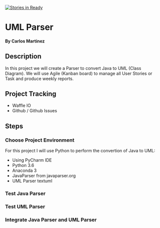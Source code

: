 [![Stories in Ready](https://badge.waffle.io/carlo379/UMLParser.png?label=ready&title=Ready)](http://waffle.io/carlo379/UMLParser)
# UML Parser
#### By Carlos Martinez

## Description
In this project we will create a Parser to convert Java to UML (Class Diagram).  We will use Agile (Kanban board) to manage all
User Stories or Task and produce weekly reports.

## Project Tracking
* Waffle IO
* Github / Github Issues

## Steps

### Choose Project Environment
For this project I will use Python to perform the convertion of Java to UML:
* Using PyCharm IDE
* Python 3.6
* Anaconda 3
* JavaParser from javaparser.org
* UML Parser textuml

### Test Java Parser

### Test UML Parser

### Integrate Java Parser and UML Parser
